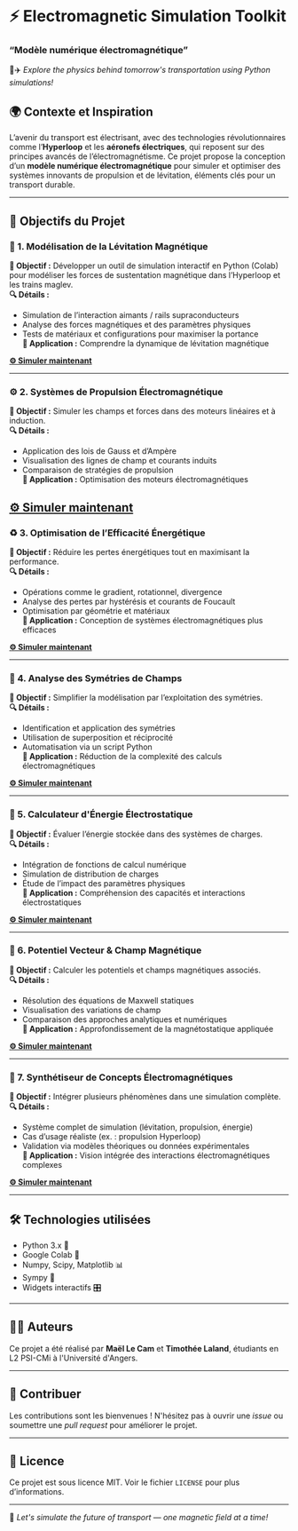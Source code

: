 # ⚡ Electromagnetic Simulation Toolkit 
### “Modèle numérique électromagnétique”

🚄✈️ *Explore the physics behind tomorrow's transportation using Python simulations!*

## 🌍 Contexte et Inspiration

L’avenir du transport est électrisant, avec des technologies révolutionnaires comme l’**Hyperloop** et les **aéronefs électriques**, qui reposent sur des principes avancés de l’électromagnétisme. Ce projet propose la conception d’un **modèle numérique électromagnétique** pour simuler et optimiser des systèmes innovants de propulsion et de lévitation, éléments clés pour un transport durable.

---

## 🎯 Objectifs du Projet

### 🧲 1. Modélisation de la Lévitation Magnétique  
**🎯 Objectif :** Développer un outil de simulation interactif en Python (Colab) pour modéliser les forces de sustentation magnétique dans l’Hyperloop et les trains maglev.  
**🔍 Détails :**
- Simulation de l’interaction aimants / rails supraconducteurs  
- Analyse des forces magnétiques et des paramètres physiques  
- Tests de matériaux et configurations pour maximiser la portance  
**📌 Application :** Comprendre la dynamique de lévitation magnétique

[**⚙️ Simuler maintenant**](https://colab.research.google.com/drive/1WvzObrkHvY5xI2cavq75UjvA3UtMbTDx?usp=sharing)

---

### ⚙️ 2. Systèmes de Propulsion Électromagnétique  
**🎯 Objectif :** Simuler les champs et forces dans des moteurs linéaires et à induction.  
**🔍 Détails :**
- Application des lois de Gauss et d’Ampère  
- Visualisation des lignes de champ et courants induits  
- Comparaison de stratégies de propulsion  
**📌 Application :** Optimisation des moteurs électromagnétiques

[**⚙️ Simuler maintenant**](https://colab.research.google.com/drive/1_1_J9jtTpPuw7NTdf_Xow-J_lnNbhREA?usp=sharing)
---

### ♻️ 3. Optimisation de l’Efficacité Énergétique  
**🎯 Objectif :** Réduire les pertes énergétiques tout en maximisant la performance.  
**🔍 Détails :**
- Opérations comme le gradient, rotationnel, divergence  
- Analyse des pertes par hystérésis et courants de Foucault  
- Optimisation par géométrie et matériaux  
**📌 Application :** Conception de systèmes électromagnétiques plus efficaces

[**⚙️ Simuler maintenant**](https://colab.research.google.com/drive/1TqoHpL5u-U74WuWsd5KzQowYCKQ4tCnn?usp=sharing)

---

### 🔄 4. Analyse des Symétries de Champs  
**🎯 Objectif :** Simplifier la modélisation par l’exploitation des symétries.  
**🔍 Détails :**
- Identification et application des symétries  
- Utilisation de superposition et réciprocité  
- Automatisation via un script Python  
**📌 Application :** Réduction de la complexité des calculs électromagnétiques

[**⚙️ Simuler maintenant**](https://colab.research.google.com/drive/1PId1JgweohkLo1KKm2jZl5IYNUgj3Mq_?usp=sharing)

---

### 🔋 5. Calculateur d'Énergie Électrostatique  
**🎯 Objectif :** Évaluer l’énergie stockée dans des systèmes de charges.  
**🔍 Détails :**
- Intégration de fonctions de calcul numérique  
- Simulation de distribution de charges  
- Étude de l’impact des paramètres physiques  
**📌 Application :** Compréhension des capacités et interactions électrostatiques

[**⚙️ Simuler maintenant**](https://colab.research.google.com/drive/1RRHjhzfLZZJvkmKLjZz5HG7U7lBWxVXx?usp=sharing)

---

### 🧮 6. Potentiel Vecteur & Champ Magnétique  
**🎯 Objectif :** Calculer les potentiels et champs magnétiques associés.  
**🔍 Détails :**
- Résolution des équations de Maxwell statiques  
- Visualisation des variations de champ  
- Comparaison des approches analytiques et numériques  
**📌 Application :** Approfondissement de la magnétostatique appliquée

[**⚙️ Simuler maintenant**](https://colab.research.google.com/drive/1CS15zZx0BIDa7KxpMSzhdiGb430GSqB3?usp=sharing)

---

### 🧠 7. Synthétiseur de Concepts Électromagnétiques  
**🎯 Objectif :** Intégrer plusieurs phénomènes dans une simulation complète.  
**🔍 Détails :**
- Système complet de simulation (lévitation, propulsion, énergie)  
- Cas d’usage réaliste (ex. : propulsion Hyperloop)  
- Validation via modèles théoriques ou données expérimentales  
**📌 Application :** Vision intégrée des interactions électromagnétiques complexes

[**⚙️ Simuler maintenant**](https://colab.research.google.com/drive/1inKIXhESa0uirmrGPDMWYeuND3J-FfdF?usp=sharing)

---

## 🛠️ Technologies utilisées
- Python 3.x 🐍  
- Google Colab 📓  
- Numpy, Scipy, Matplotlib 📊  
- Sympy 🧮  
- Widgets interactifs 🎛️

---

## 👨‍💻 Auteurs

Ce projet a été réalisé par **Maël Le Cam** et **Timothée Laland**, étudiants en L2 PSI-CMi à l'Université d'Angers.

---

## 🤝 Contribuer
Les contributions sont les bienvenues ! N'hésitez pas à ouvrir une *issue* ou soumettre une *pull request* pour améliorer le projet.

---

## 📄 Licence
Ce projet est sous licence MIT. Voir le fichier `LICENSE` pour plus d’informations.

---

🚀 *Let's simulate the future of transport — one magnetic field at a time!*

